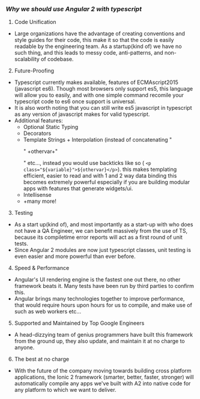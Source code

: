 ### *Why we should use Angular 2 with typescript*

1. Code Unification

  * Large organizations have the advantage of creating conventions and style guides for their code, this make it so that the code is easily readable by the engineering team. As a startup(kind of) we have no such thing, and this leads to messy code, anti-patterns, and non-scalability of codebase.
  
2. Future-Proofing
  
  * Typescript currently makes available, features of ECMAscript2015 (javascript es6). Though most browsers only support es5, this language will allow you to easily, and with one simple command recomile your typescript code to es6 once support is universal. 
  * It is also worth noting that you can still write es5 javascript in typescript as any version of javascript makes for valid typescript.
  * Additional features:
    * Optional Static Typing
    * Decorators
    * Template Strings + Interpolation (instead of concatenating "<p class='"+variable+"'>" +othervar+"</p>" etc..., instead you would use backticks like so (    `<p class="${variable}">${othervar}</p>`). this makes templating efficient, easier to read and with 1 and 2 way data binding this becomes extremely powerful especially if you are building modular apps with features that generate widgets/ui.
    * Intellisense 
    * +many more!

3. Testing
  
  * As a start up(kind of), and most importantly as a start-up with who does not have a QA Engineer, we can benefit massively from the use of TS, because its compiletime error reports will act as a first round of unit tests.
  * Since Angular 2 modules are now just typescript classes, unit testing is even easier and more powerful than ever before.

4. Speed & Performance
  
  * Angular's UI rendering engine is the fastest one out there, no other framework beats it. Many tests have been run by  third parties to confirm this. 
  * Angular brings many technologies together to improve performance, that would require hours upon hours for us to       compile, and make use of such as web workers etc...

5. Supported and Maintained by Top Google Engineers
  
  * A head-dizzying team of genius programmers have built this framework from the ground up, they also update, and maintain it at no charge to anyone.

6. The best at no charge
  
  * With the future of the company moving towards building cross platform applications, the Ionic 2 framework (smarter, better, faster, stronger) will automatically compile any apps we've built with A2 into native code for any platform to which we want to deliver. 
